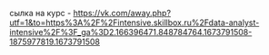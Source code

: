 сылка на курс - https://vk.com/away.php?utf=1&to=https%3A%2F%2Fintensive.skillbox.ru%2Fdata-analyst-intensive%2F%3F_ga%3D2.166396471.848784764.1673791508-1875977819.1673791508
